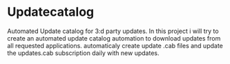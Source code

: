 # Updatecatalog
Automated Update catalog for 3:d party updates.
In this project i will try to create an automated update catalog automation to download updates from all requested applications. automaticaly create update .cab files and update the updates.cab subscription daily with new updates.
